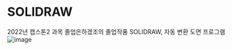 # SOLIDRAW
2022년 캡스톤2 과목 졸업은하겠조의 졸업작품 SOLIDRAW, 자동 변환 도면 프로그램
![image](https://user-images.githubusercontent.com/74144011/172508638-bf542c14-acb6-4236-8f41-d7312d3135de.png)

